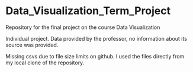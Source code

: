 # Data_Visualization_Term_Project
Repository for the final project on the course Data Visualization

Individual project.
Data provided by the professor, no information about its source was provided.

Missing csvs due to file size limits on github. I used the files directly from my local clone of the repository.
